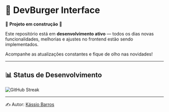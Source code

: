 # 🍔 DevBurger Interface

🚧 **Projeto em construção** 🚧  

Este repositório está em **desenvolvimento ativo** — todos os dias novas funcionalidades, melhorias e ajustes no frontend estão sendo implementados.  

Acompanhe as atualizações constantes e fique de olho nas novidades!  

---

## 📊 Status de Desenvolvimento

![GitHub Streak](https://streak-stats.demolab.com?user=devkassio&theme=tokyonight&hide_border=true)

---

✍️ Autor: [Kássio Barros](https://github.com/devkassio)

